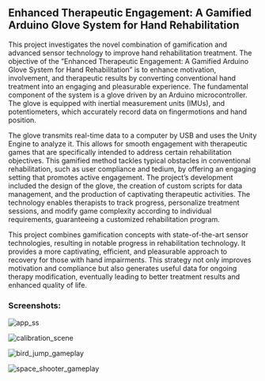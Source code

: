 ## Enhanced Therapeutic Engagement: A Gamified Arduino Glove System for Hand Rehabilitation

This project investigates the novel combination of gamification and advanced sensor technology to improve hand rehabilitation treatment. The objective of the ”Enhanced Therapeutic Engagement: A Gamified Arduino Glove System for Hand Rehabilitation” is to enhance motivation, involvement, and therapeutic results by converting conventional hand treatment into an engaging and pleasurable experience. The fundamental component of the
system is a glove driven by an Arduino microcontroller. The glove is equipped with inertial measurement units (IMUs), and potentiometers, which accurately record data on fingermotions and hand position.

The glove transmits real-time data to a computer by USB and uses the Unity Engine to analyze it. This allows for smooth engagement with therapeutic games that are specifically intended to address certain rehabilitation objectives. This gamified method tackles typical obstacles in conventional rehabilitation, such as user compliance and tedium, by offering an engaging setting that promotes active engagement. The project’s development included the design of the glove, the creation of custom scripts for data management, and the production of captivating therapeutic activities. The technology enables therapists to track progress,
personalize treatment sessions, and modify game complexity according to individual requirements, guaranteeing a customized rehabilitation program.

This project combines gamification concepts with state-of-the-art sensor technologies, resulting in notable progress in rehabilitation technology. It provides a more captivating, efficient, and pleasurable approach to recovery for those with hand impairments. This strategy not only improves motivation and compliance but also generates useful data for ongoing therapy modification, eventually leading to better treatment results and enhanced quality of life.

### Screenshots:
![app_ss](https://github.com/user-attachments/assets/821c5339-bccd-4b32-ae77-92d48e22c3cd)

![calibration_scene](https://github.com/user-attachments/assets/9075e2cf-103d-4b0e-bd2b-67a339b1c622)

![bird_jump_gameplay](https://github.com/user-attachments/assets/b8e3ef1d-0ecc-42b4-9eb0-be3e34cf0c2c)

![space_shooter_gameplay](https://github.com/user-attachments/assets/d4483456-1d75-4180-89eb-00e9c22285e9)
